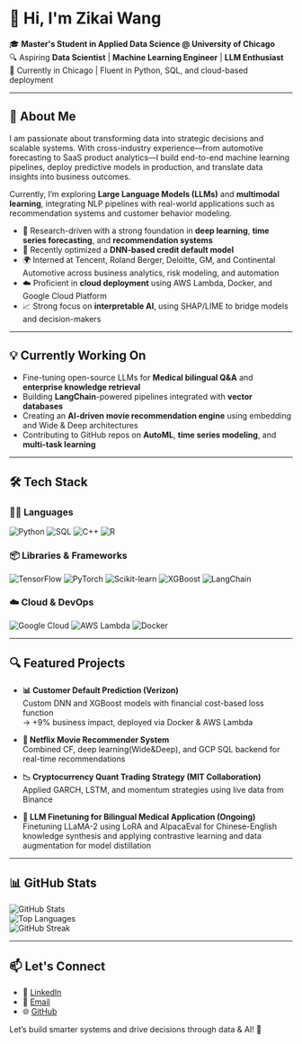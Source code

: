 # 👋 Hi, I'm Zikai Wang  

🎓 **Master's Student in Applied Data Science @ University of Chicago**  
🔍 Aspiring **Data Scientist** | **Machine Learning Engineer** | **LLM Enthusiast**  
📍 Currently in Chicago | Fluent in Python, SQL, and cloud-based deployment

---

## 🚀 About Me  

I am passionate about transforming data into strategic decisions and scalable systems. With cross-industry experience—from automotive forecasting to SaaS product analytics—I build end-to-end machine learning pipelines, deploy predictive models in production, and translate data insights into business outcomes.

Currently, I’m exploring **Large Language Models (LLMs)** and **multimodal learning**, integrating NLP pipelines with real-world applications such as recommendation systems and customer behavior modeling.

- 🔬 Research-driven with a strong foundation in **deep learning**, **time series forecasting**, and **recommendation systems**
- 🧠 Recently optimized a **DNN-based credit default model**
- 🌍 Interned at Tencent, Roland Berger, Deloitte, GM, and Continental Automotive across business analytics, risk modeling, and automation
- ☁️ Proficient in **cloud deployment** using AWS Lambda, Docker, and Google Cloud Platform
- 📈 Strong focus on **interpretable AI**, using SHAP/LIME to bridge models and decision-makers

---

## 💡 Currently Working On  

- Fine-tuning open-source LLMs  for **Medical bilingual Q&A** and **enterprise knowledge retrieval**
- Building **LangChain**-powered pipelines integrated with **vector databases** 
- Creating an **AI-driven movie recommendation engine** using embedding and Wide & Deep architectures
- Contributing to GitHub repos on **AutoML**, **time series modeling**, and **multi-task learning**

---

## 🛠️ Tech Stack  

### 👨‍💻 Languages  
![Python](https://img.shields.io/badge/-Python-3776AB?style=flat-square&logo=python&logoColor=white)
![SQL](https://img.shields.io/badge/-SQL-316192?style=flat-square&logo=postgresql&logoColor=white)
![C++](https://img.shields.io/badge/-C++-00599C?style=flat-square&logo=cplusplus&logoColor=white)
![R](https://img.shields.io/badge/-R-276DC3?style=flat-square&logo=r&logoColor=white)

### 📦 Libraries & Frameworks  
![TensorFlow](https://img.shields.io/badge/-TensorFlow-FF6F00?style=flat-square&logo=tensorflow&logoColor=white)
![PyTorch](https://img.shields.io/badge/-PyTorch-EE4C2C?style=flat-square&logo=pytorch&logoColor=white)
![Scikit-learn](https://img.shields.io/badge/-Scikit--Learn-F7931E?style=flat-square&logo=scikit-learn&logoColor=white)
![XGBoost](https://img.shields.io/badge/-XGBoost-FF6600?style=flat-square&logo=xgboost&logoColor=white)
![LangChain](https://img.shields.io/badge/-LangChain-000000?style=flat-square&logo=chainlink&logoColor=white)

### ☁️ Cloud & DevOps  
![Google Cloud](https://img.shields.io/badge/-Google%20Cloud-4285F4?style=flat-square&logo=googlecloud&logoColor=white)
![AWS Lambda](https://img.shields.io/badge/-AWS%20Lambda-FF9900?style=flat-square&logo=amazonaws&logoColor=white)
![Docker](https://img.shields.io/badge/-Docker-2496ED?style=flat-square&logo=docker&logoColor=white)

---

## 🔍 Featured Projects  

- **📊 Customer Default Prediction (Verizon)**  
  Custom DNN and XGBoost models with financial cost-based loss function  
  → +9% business impact, deployed via Docker & AWS Lambda  

- **🎥 Netflix Movie Recommender System**  
  Combined CF, deep learning(Wide&Deep), and GCP SQL backend for real-time recommendations  

- **📉 Cryptocurrency Quant Trading Strategy (MIT Collaboration)**  
  Applied GARCH, LSTM, and momentum strategies using live data from Binance  

- **🧠 LLM Finetuning for Bilingual Medical Application (Ongoing)**  
  Finetuning LLaMA-2 using LoRA and AlpacaEval for Chinese-English knowledge synthesis and applying contrastive learning and data augmentation for model distillation 

---

## 📊 GitHub Stats  

![GitHub Stats](https://github-readme-stats.vercel.app/api?username=easonwangzk&show_icons=true&theme=tokyonight)  
![Top Languages](https://github-readme-stats.vercel.app/api/top-langs/?username=easonwangzk&layout=compact&theme=tokyonight)  
![GitHub Streak](https://github-readme-streak-stats.herokuapp.com/?user=easonwangzk&theme=tokyonight)

---

## 📫 Let's Connect  

- 💼 [LinkedIn](https://linkedin.com/in/easonwang-a4aa762a9)  
- 📧 [Email](mailto:easonwang@uchicago.edu)  
- 🌐 [GitHub](https://github.com/easonwangzk)  

Let’s build smarter systems and drive decisions through data & AI! 🚀

